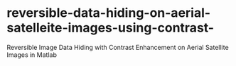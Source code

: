 # reversible-data-hiding-on-aerial-satelleite-images-using-contrast-
Reversible Image Data Hiding with  Contrast Enhancement on Aerial Satellite Images in Matlab
